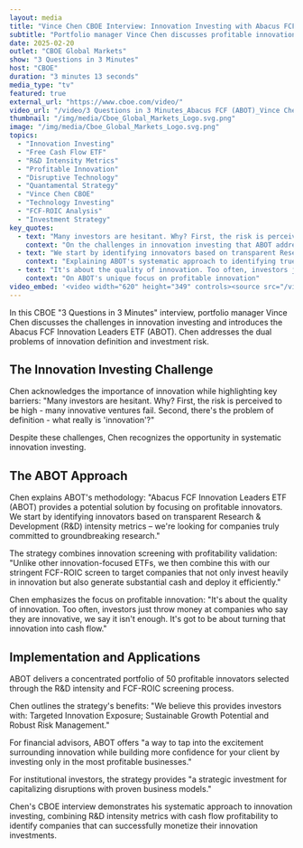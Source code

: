 ```yaml
---
layout: media
title: "Vince Chen CBOE Interview: Innovation Investing with Abacus FCF Innovation Leaders ETF (ABOT) - R&D Intensity Strategy"
subtitle: "Portfolio manager Vince Chen discusses profitable innovation investing and R&D intensity screening on CBOE"
date: 2025-02-20
outlet: "CBOE Global Markets"
show: "3 Questions in 3 Minutes"
host: "CBOE"
duration: "3 minutes 13 seconds"
media_type: "tv"
featured: true
external_url: "https://www.cboe.com/video/"
video_url: "/video/3 Questions in 3 Minutes_Abacus FCF (ABOT)_Vince Chen.mp4"
thumbnail: "/img/media/Cboe_Global_Markets_Logo.svg.png"
image: "/img/media/Cboe_Global_Markets_Logo.svg.png"
topics:
  - "Innovation Investing"
  - "Free Cash Flow ETF"
  - "R&D Intensity Metrics"
  - "Profitable Innovation"
  - "Disruptive Technology"
  - "Quantamental Strategy"
  - "Vince Chen CBOE"
  - "Technology Investing"
  - "FCF-ROIC Analysis"
  - "Investment Strategy"
key_quotes:
  - text: "Many investors are hesitant. Why? First, the risk is perceived to be high - many innovative ventures fail. Second, there's the problem of definition - what really is 'innovation'?"
    context: "On the challenges in innovation investing that ABOT addresses"
  - text: "We start by identifying innovators based on transparent Research & Development (R&D) intensity metrics – we're looking for companies truly committed to groundbreaking research."
    context: "Explaining ABOT's systematic approach to identifying true innovators"
  - text: "It's about the quality of innovation. Too often, investors just throw money at companies who say they are innovative, we say it isn't enough. It's got to be about turning that innovation into cash flow."
    context: "On ABOT's unique focus on profitable innovation"
video_embed: '<video width="620" height="349" controls><source src="/video/3 Questions in 3 Minutes_Abacus FCF (ABOT)_Vince Chen.mp4" type="video/mp4">Your browser does not support the video tag.</video>'
---
```


In this CBOE "3 Questions in 3 Minutes" interview, portfolio manager Vince Chen discusses the challenges in innovation investing and introduces the Abacus FCF Innovation Leaders ETF (ABOT). Chen addresses the dual problems of innovation definition and investment risk.

## The Innovation Investing Challenge

Chen acknowledges the importance of innovation while highlighting key barriers: "Many investors are hesitant. Why? First, the risk is perceived to be high - many innovative ventures fail. Second, there's the problem of definition - what really is 'innovation'?"

Despite these challenges, Chen recognizes the opportunity in systematic innovation investing.

## The ABOT Approach

Chen explains ABOT's methodology: "Abacus FCF Innovation Leaders ETF (ABOT) provides a potential solution by focusing on profitable innovators. We start by identifying innovators based on transparent Research & Development (R&D) intensity metrics – we're looking for companies truly committed to groundbreaking research."

The strategy combines innovation screening with profitability validation: "Unlike other innovation-focused ETFs, we then combine this with our stringent FCF-ROIC screen to target companies that not only invest heavily in innovation but also generate substantial cash and deploy it efficiently."

Chen emphasizes the focus on profitable innovation: "It's about the quality of innovation. Too often, investors just throw money at companies who say they are innovative, we say it isn't enough. It's got to be about turning that innovation into cash flow."

## Implementation and Applications

ABOT delivers a concentrated portfolio of 50 profitable innovators selected through the R&D intensity and FCF-ROIC screening process.

Chen outlines the strategy's benefits: "We believe this provides investors with: Targeted Innovation Exposure; Sustainable Growth Potential and Robust Risk Management."

For financial advisors, ABOT offers "a way to tap into the excitement surrounding innovation while building more confidence for your client by investing only in the most profitable businesses."

For institutional investors, the strategy provides "a strategic investment for capitalizing disruptions with proven business models."

Chen's CBOE interview demonstrates his systematic approach to innovation investing, combining R&D intensity metrics with cash flow profitability to identify companies that can successfully monetize their innovation investments.
